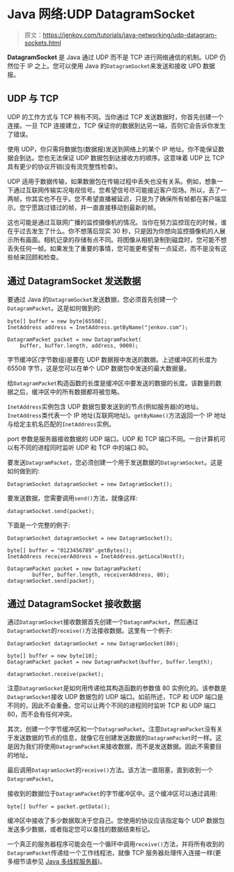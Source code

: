 # Java 网络:UDP DatagramSocket

> 原文：<https://jenkov.com/tutorials/java-networking/udp-datagram-sockets.html>

**DatagramSocket** 是 Java 通过 UDP 而不是 TCP 进行网络通信的机制。UDP 仍然位于 IP 之上。您可以使用 Java 的`DatagramSocket`来发送和接收 UPD 数据报。

## UDP 与 TCP

UDP 的工作方式与 TCP 稍有不同。当你通过 TCP 发送数据时，你首先创建一个连接。一旦 TCP 连接建立，TCP 保证你的数据到达另一端，否则它会告诉你发生了错误。

使用 UDP，你只需将数据包(数据报)发送到网络上的某个 IP 地址。你不能保证数据会到达。您也无法保证 UDP 数据包到达接收方的顺序。这意味着 UDP 比 TCP 具有更少的协议开销(没有流完整性检查)。

UDP 适用于数据传输，如果数据包在传输过程中丢失也没有关系。例如，想象一下通过互联网传输实况电视信号。您希望信号尽可能接近客户现场。所以，丢了一两帧，你其实也不在乎。您不希望直播被延迟，只是为了确保所有帧都在客户端显示。您宁愿跳过错过的帧，并一直直接移动到最新的帧。

这也可能是通过互联网广播的监控摄像机的情况。当你在努力监控现在的时候，谁在乎过去发生了什么。你不想落后现实 30 秒，只是因为你想向监控摄像机的人展示所有画面。相机记录的存储有点不同。将图像从相机录制到磁盘时，您可能不想丢失任何一帧。如果发生了重要的事情，您可能更希望有一点延迟，而不是没有这些帧来回顾和检查。

## 通过 DatagramSocket 发送数据

要通过 Java 的`DatagramSocket`发送数据，您必须首先创建一个`DatagramPacket`。这是如何做到的:

```
byte[] buffer = new byte[65508];
InetAddress address = InetAddress.getByName("jenkov.com");

DatagramPacket packet = new DatagramPacket(
    buffer, buffer.length, address, 9000);

```

字节缓冲区(字节数组)是要在 UDP 数据报中发送的数据。上述缓冲区的长度为 65508 字节，这是您可以在单个 UDP 数据包中发送的最大数据量。

给`DatagramPacket`构造函数的长度是缓冲区中要发送的数据的长度。该数量的数据之后，缓冲区中的所有数据都将被忽略。

`InetAddress`实例包含 UDP 数据包要发送到的节点(例如服务器)的地址。`InetAddress`类代表一个 IP 地址(互联网地址)。`getByName()`方法返回一个 IP 地址与给定主机名匹配的`InetAddress`实例。

port 参数是服务器接收数据的 UDP 端口。UDP 和 TCP 端口不同。一台计算机可以有不同的进程同时监听 UDP 和 TCP 中的端口 80。

要发送`DatagramPacket`，您必须创建一个用于发送数据的`DatagramSocket`。这是如何做到的:

```
DatagramSocket datagramSocket = new DatagramSocket();

```

要发送数据，您需要调用`send()`方法，就像这样:

```
datagramSocket.send(packet);

```

下面是一个完整的例子:

```
DatagramSocket datagramSocket = new DatagramSocket();

byte[] buffer = "0123456789".getBytes();
InetAddress receiverAddress = InetAddress.getLocalHost();

DatagramPacket packet = new DatagramPacket(
        buffer, buffer.length, receiverAddress, 80);
datagramSocket.send(packet);

```

## 通过 DatagramSocket 接收数据

通过`DatagramSocket`接收数据首先创建一个`DatagramPacket`，然后通过`DatagramSocket`的`receive()`方法接收数据。这里有一个例子:

```
DatagramSocket datagramSocket = new DatagramSocket(80);

byte[] buffer = new byte[10];
DatagramPacket packet = new DatagramPacket(buffer, buffer.length);

datagramSocket.receive(packet);

```

注意`DatagramSocket`是如何用传递给其构造函数的参数值 80 实例化的。该参数是`DatagramSocket`接收 UDP 数据包的 UDP 端口。如前所述，TCP 和 UDP 端口是不同的，因此不会重叠。您可以让两个不同的进程同时监听 TCP 和 UDP 端口 80，而不会有任何冲突。

其次，创建一个字节缓冲区和一个`DatagramPacket`。注意`DatagramPacket`没有关于发送数据的节点的信息，就像它在创建发送数据的`DatagramPacket`时一样。这是因为我们将使用`DatagramPacket`来接收数据，而不是发送数据。因此不需要目的地址。

最后调用`DatagramSocket`的`receive()`方法。该方法一直阻塞，直到收到一个`DatagramPacket`。

接收到的数据位于`DatagramPacket`的字节缓冲区中。这个缓冲区可以通过调用:

```
byte[] buffer = packet.getData();    

```

缓冲区中接收了多少数据取决于您自己。您使用的协议应该指定每个 UDP 数据包发送多少数据，或者指定您可以查找的数据结束标记。

一个真正的服务器程序可能会在一个循环中调用`receive()`方法，并将所有收到的`DatagramPacket`传递给一个工作线程池，就像 TCP 服务器处理传入连接一样(更多细节请参见 [Java 多线程服务器](/java-multithreaded-servers/index.html))。